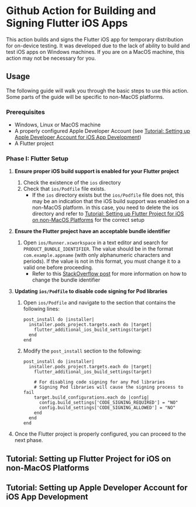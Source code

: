 # Github Action for Building and Signing Flutter iOS Apps

This action builds and signs the Flutter iOS app for temporary distribution for on-device testing. It was developed due to the lack of ability to build and test iOS apps on Windows machines. If you are on a MacOS machine, this action may not be necessary for you.

## Usage

The following guide will walk you through the basic steps to use this action. Some parts of the guide will be specific to non-MacOS platforms.

### Prerequisites

- Windows, Linux or MacOS machine
- A properly configured Apple Developer Account (see [Tutorial: Setting up Apple Developer Account for iOS App Development](#tutorial-setting-up-apple-developer-account-for-ios-app-development))
- A Flutter project

### Phase I: Flutter Setup

1. **Ensure proper iOS build support is enabled for your Flutter project**
    1. Check the existence of the `ios` directory
    2. Check that `ios/Podfile` file exists. 
        - If the `ios` directory exists but the `ios/Podfile` file does not, this may be an indication that the iOS build support was enabled on a non-MacOS platform. in this case, you need to delete the ios directory and refer to [Tutorial: Setting up Flutter Project for iOS on non-MacOS Platforms](#tutorial-setting-up-flutter-project-for-ios-on-non-macos-platforms) for the correct setup

2. **Ensure the Flutter project have an acceptable bundle identifier**
    1. Open `ios/Runner.xcworkspace` in a text editor and search for `PRODUCT_BUNDLE_IDENTIFIER`. The value should be in the format `com.example.appname` (with only alphanumeric characters and periods). If the value is not in this format, you must change it to a valid one before proceeding.
        - Refer to this [StackOverflow post](https://stackoverflow.com/questions/51534616/how-to-change-package-name-in-flutter) for more information on how to change the bundle identifier

3. **Updating `ios/Podfile` to disable code signing for Pod libraries**
    1. Open `ios/Podfile` and navigate to the section that contains the following lines:

        ```pod
        post_install do |installer|
          installer.pods_project.targets.each do |target|
            flutter_additional_ios_build_settings(target)
          end
        end
        ```
    2. Modify the `post_install` section to the following:
        ```pod
        post_install do |installer|
          installer.pods_project.targets.each do |target|
            flutter_additional_ios_build_settings(target)

            # For disabling code signing for any Pod libraries
            # Signing Pod libraries will cause the signing process to fail
            target.build_configurations.each do |config|
              config.build_settings['CODE_SIGNING_REQUIRED'] = "NO"
              config.build_settings['CODE_SIGNING_ALLOWED'] = "NO"
            end
          end
        end
        ```

4. Once the Flutter project is properly configured, you can proceed to the next phase.


## Tutorial: Setting up Flutter Project for iOS on non-MacOS Platforms

## Tutorial: Setting up Apple Developer Account for iOS App Development
